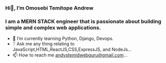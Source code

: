 ### Hi👋, I’m Omosebi Temitope Andrew
 
### I am a MERN STACK engineer that is passionate about building simple and complex web applications.

- 🌱 I’m currently learning Python, Django, Devops.
- ❔ Ask me any thing relating to JavaScript,HTML,ReactJS,CSS,ExpressJS, and NodeJs...
- 📫 How to reach me andystemidwebguru@gmail.com...


<!---
Andyss4545/Andyss4545 is a ✨ special ✨ repository because its `README.md` (this file) appears on your GitHub profile.
You can click the Preview link to take a look at your changes.
--->
